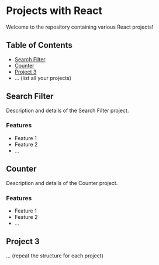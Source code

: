 # Projects with React

Welcome to the repository containing various React projects!

## Table of Contents

- [Search Filter](#search-filter)
- [Counter](#counter)
- [Project 3](#project-3)
- ... (list all your projects)

<a name="search-filter"></a>

## Search Filter

Description and details of the Search Filter project.

### Features

- Feature 1
- Feature 2
- ...

<a name="counter"></a>

## Counter

Description and details of the Counter project.

### Features

- Feature 1
- Feature 2
- ...

<a name="project-3"></a>

## Project 3

... (repeat the structure for each project)
